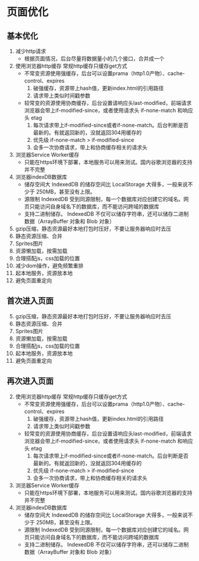 <!--
 * @Descriptios  : 
 * @Author       : maps131_liaoxing
 * @Date         : 2021-07-05 21:41:46
 * @LastEditors  : maps131_liaoxing
 * @LastEditTime : 2021-07-07 21:13:11
 * @FilePath     : \进击的面试\26-页面优化.md
-->
# 页面优化
## 基本优化
1. 减少http请求
    * 根据页面情况，后台尽量将数据量小的几个接口，合并成一个
2. 使用浏览器http缓存
    常规http缓存只缓存get方式
    * 不常变资源使用强缓存，后台可以设置prama（http1.0产物）、cache-control、expires
        1. 破强缓存，资源带上hash值，更新index.html的引用路径
        2. 请求带上类似时间戳参数
    * 较常变的资源使用协商缓存，后台设置请响应头last-modified，前端请求浏览器会带上if-modified-since，或者使用请求头 if-none-match 和响应头 etag
        1. 每次请求带上if-modified-since或者if-none-match。后台判断是否最新的。有就返回新的，没就返回304用缓存的
        2. 优先级 if-none-match > if-modified-since
        3. 会多一次协商请求，带上和协商缓存相关的请求头
3. 浏览器Service Worker缓存
    * 只能在https环境下部署，本地服务可以用来测试。国内谷歌浏览器的支持并不完整
4. 浏览器indexDB数据库
    * 储存空间大 IndexedDB 的储存空间比 LocalStorage 大得多，一般来说不少于 250MB，甚至没有上限。
    * 源限制 IndexedDB 受到同源限制，每一个数据库对应创建它的域名。网页只能访问自身域名下的数据库，而不能访问跨域的数据库
    * 支持二进制储存。 IndexedDB 不仅可以储存字符串，还可以储存二进制数据（ArrayBuffer 对象和 Blob 对象）
5. gzip压缩，静态资源最好本地打包时压好，不要让服务器响应时去压
6. 静态资源压缩、合并
7. Sprites图片
8. 资源懒加载，按需加载
9. 合理搭配js，css加载的位置
10. 减少dom操作，避免频繁重排
11. 起本地服务，资源放本地
12. 避免页面重定向

## 首次进入页面
5. gzip压缩，静态资源最好本地打包时压好，不要让服务器响应时去压
6. 静态资源压缩、合并
7. Sprites图片
8. 资源懒加载，按需加载
9. 合理搭配js，css加载的位置
11. 起本地服务，资源放本地
12. 避免页面重定向

## 再次进入页面
2. 使用浏览器http缓存
    常规http缓存只缓存get方式
    * 不常变资源使用强缓存，后台可以设置prama（http1.0产物）、cache-control、expires
        1. 破强缓存，资源带上hash值，更新index.html的引用路径
        2. 请求带上类似时间戳参数
    * 较常变的资源使用协商缓存，后台设置请响应头last-modified，前端请求浏览器会带上if-modified-since，或者使用请求头 if-none-match 和响应头 etag
        1. 每次请求带上if-modified-since或者if-none-match。后台判断是否最新的。有就返回新的，没就返回304用缓存的
        2. 优先级 if-none-match > if-modified-since
        3. 会多一次协商请求，带上和协商缓存相关的请求头
3. 浏览器Service Worker缓存
    * 只能在https环境下部署，本地服务可以用来测试。国内谷歌浏览器的支持并不完整
4. 浏览器indexDB数据库
    * 储存空间大 IndexedDB 的储存空间比 LocalStorage 大得多，一般来说不少于 250MB，甚至没有上限。
    * 源限制 IndexedDB 受到同源限制，每一个数据库对应创建它的域名。网页只能访问自身域名下的数据库，而不能访问跨域的数据库
    * 支持二进制储存。 IndexedDB 不仅可以储存字符串，还可以储存二进制数据（ArrayBuffer 对象和 Blob 对象）
